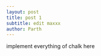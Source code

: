 ```yaml
---
layout: post
title: post 1
subtitle: edit maxxx
author: Parth
---
```




implement everything of chalk here
